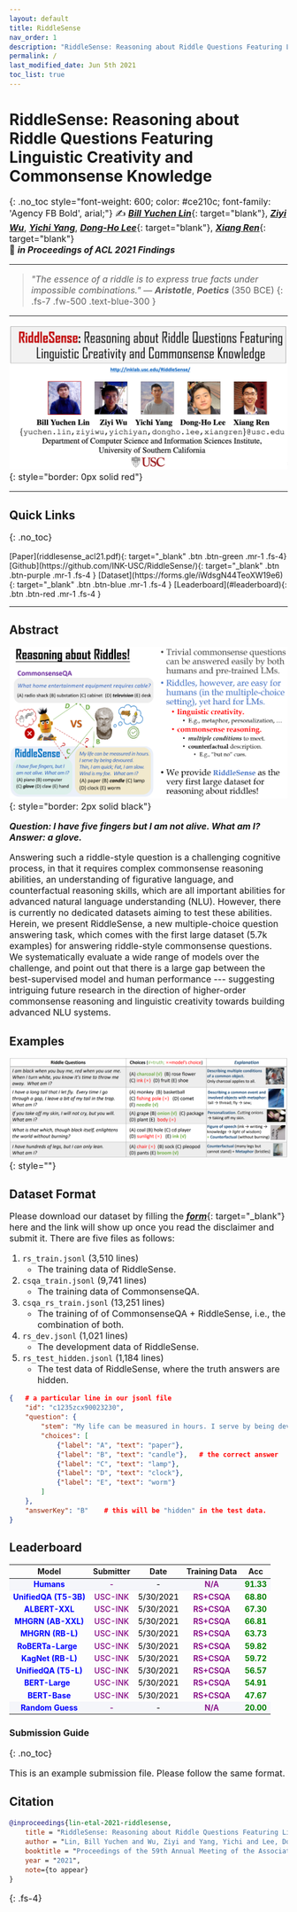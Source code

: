 ```yaml
---
layout: default
title: RiddleSense
nav_order: 1
description: "RiddleSense: Reasoning about Riddle Questions Featuring Linguistic Creativity and Commonsense Knowledge. (ACL21 Findings)"
permalink: /
last_modified_date: Jun 5th 2021
toc_list: true
---
```



<!-- <link href="http://allfont.net/allfont.css?fonts=agency-fb-bold" rel="stylesheet" type="text/css" /> -->

<style>
@font-face{font-family:agency fb bold;font-style:normal;font-weight:700;src:local('Agency FB Bold'),local('AgencyFB-Bold'),url(http://allfont.net/cache/fonts/agency-fb-bold_cee84847c4ab16cf2b0952d063712724.woff) format('woff'),url(http://allfont.net/cache/fonts/agency-fb-bold_cee84847c4ab16cf2b0952d063712724.ttf) format('truetype')}

p, li{
    font-size: 16px;
} 



.acc{
    font-weight: 700;
    color: green;
    text-align: center;
}

.modelname{
    font-weight: 650;
    text-align: center;
    color: blue;
}

.submitter{
    font-weight: 500;
    text-align: center;
    color: purple;
}

.date{
    font-weight: 500;
    text-align: center;
}

.traindata{
    font-weight: 600;
    text-align: center;
    color: purple;
}
/* #main-content {
    float: center;
    width: auto; } */
</style>


# RiddleSense: Reasoning about Riddle Questions Featuring Linguistic Creativity and Commonsense Knowledge
{: .no_toc style="font-weight: 600; color: #ce210c; font-family: 'Agency FB Bold', arial;"}
✍️ [***Bill Yuchen Lin***](https://yuchenlin.xyz/){: target="blank"}, [***Ziyi Wu***](), [***Yichi Yang***](), [***Dong-Ho Lee***](https://danny-lee.info/){: target="blank"}, [***Xiang Ren***](http://www-bcf.usc.edu/~xiangren/){: target="blank"} \
🏢 ***in Proceedings of ACL 2021 Findings***

---

> _"The essence of a riddle is to express true facts under impossible combinations."_  — ***Aristotle***, ***Poetics*** (350 BCE)
{: .fs-7 .fw-500 .text-blue-300 }

---
![authors](images/authors.png){: style="border: 0px solid red"}

---

## Quick Links
{: .no_toc}
<!-- {: .fs-7 .fw-700 .text-blue-300 } -->
<span class="fs-4">
[Paper](riddlesense_acl21.pdf){: target="_blank" .btn .btn-green .mr-1 .fs-4}
[Github](https://github.com/INK-USC/RiddleSense/){: target="_blank" .btn .btn-purple .mr-1 .fs-4 }
[Dataset](https://forms.gle/iWdsgN44TeoXW19e6){: target="_blank" .btn .btn-blue .mr-1 .fs-4 }
[Leaderboard](#leaderboard){: .btn .btn-red .mr-1 .fs-4 }
<!-- [Download MickeyCorpus](https://forms.gle/fCxN1YAyqKpQ4cXNA){: target="_blank" .btn .btn-blue .mr-1 .fs-3 }
[Download X-CSR Datasets](https://forms.gle/gVCNgVXr1tyYkDya9){: target="_blank" .btn .btn-blue .mr-1 .fs-3 } -->
<!-- [Video](https://mega.nz/file/5SpQjJKS#J82pfZVDzy3r4aWdNF4R6O8EP5gsepbY20vYihANfgE){: target="_blank" .btn .btn-blue .mr-1 .fs-3 }
[Slides](/opencsr_naacl_slides.pptx){: target="_blank" .btn .btn-red .mr-1 .fs-3 } -->
</span> 
<!-- 
[***Intro***](#intro){: .mr-1 .fs-5} 
[***Leaderboard***](#leaderboard){:  .mr-1 .fs-5 } 
[***Citation***](#citation){: mr-1 .fs-5 } -->
<!-- - TOC
{:toc} -->

<!-- [Download MickeyCorpus](https://forms.gle/fCxN1YAyqKpQ4cXNA){: target="_blank" .btn .btn-blue .mr-1 .fs-3 }
[Download X-CSR Datasets](https://forms.gle/gVCNgVXr1tyYkDya9){: target="_blank" .btn .btn-blue .mr-1 .fs-3 } -->
<!-- [Video](https://mega.nz/file/5SpQjJKS#J82pfZVDzy3r4aWdNF4R6O8EP5gsepbY20vYihANfgE){: target="_blank" .btn .btn-blue .mr-1 .fs-3 }
[Slides](/opencsr_naacl_slides.pptx){: target="_blank" .btn .btn-red .mr-1 .fs-3 } -->
---
 
## Abstract
<!-- This is the project site for the paper, [_Differentiable Cross-Lingual Commonsense Reasoning_](https://www.aclweb.org/anthology/2021.naacl-main.366/){: target="_blank"}, by [_Bill Yuchen Lin_](https://yuchenlin.xyz/){: target="_blank"}, [_Haitian Sun_](https://scholar.google.com/citations?user=opSHsTQAAAAJ&hl=en){: target="_blank"}, [_Bhuwan Dhingra_](http://www.cs.cmu.edu/~bdhingra/){: target="_blank"}, [_Manzil Zaheer_](https://scholar.google.com/citations?user=A33FhJMAAAAJ&hl=en){: target="_blank"}, [_Xiang Ren_](http://ink-ron.usc.edu/xiangren/){: target="_blank"}, and [_William W. Cohen_](https://wwcohen.github.io/){: target="_blank"}, in Proc. of [*NAACL 2021*](https://2021.naacl.org/){: target="_blank"}. 
This is a joint work by Google Research and USC. -->

 
![intro](images/riddle_intro.png){: style="border: 2px solid black"}
<!-- ##  --> 
<!-- ***Abstract.***{: .text-red-100}  -->

***Question: I have five fingers but I am not alive.  What am I?  Answer: a glove.***

Answering such a riddle-style question is a challenging cognitive process, in that it requires complex commonsense reasoning abilities, an understanding of figurative language, and counterfactual reasoning skills, which are all important abilities for advanced natural language understanding (NLU).
However, there is currently no dedicated datasets aiming to test these abilities. Herein, we present RiddleSense, a new multiple-choice question answering task,
which comes with the first large dataset (5.7k examples) for answering riddle-style commonsense questions. 
We systematically evaluate a wide range of models over the challenge, and point out that there is a large gap between the best-supervised model and human performance --- suggesting intriguing future research in the direction of higher-order commonsense reasoning and linguistic creativity towards building advanced NLU systems. 

## Examples

![examples](images/examples.png){: style=""}

## Dataset Format

Please download our dataset by filling the [***form***](https://forms.gle/iWdsgN44TeoXW19e6){: target="_blank"} here and the link will show up once you read the disclaimer and submit it. There are five files as follows:

1. `rs_train.jsonl` (3,510 lines)
    - The training data of RiddleSense.
1. `csqa_train.jsonl` (9,741 lines)
    - The training data of CommonsenseQA.
1. `csqa_rs_train.jsonl` (13,251 lines)
    - The training of of CommonsenseQA + RiddleSense, i.e., the combination of both.
1. `rs_dev.jsonl` (1,021 lines)
    - The development data of RiddleSense.
1. `rs_test_hidden.jsonl` (1,184 lines)
    - The test data of RiddleSense, where the truth answers are hidden.

```json
{   # a particular line in our jsonl file
    "id": "c1235zcx90023230",
    "question": {
        "stem": "My life can be measured in hours. I serve by being devoured. Thin, I am quick. Fat, I am slow. Wind is my foe. What am I?",    # The riddle question.
        "choices": [
            {"label": "A", "text": "paper"},
            {"label": "B", "text": "candle"},   # the correct answer
            {"label": "C", "text": "lamp"},
            {"label": "D", "text": "clock"},
            {"label": "E", "text": "worm"}
        ]
    },
    "answerKey": "B"    # this will be "hidden" in the test data.
}
```


## Leaderboard

<table>
<thead>
  <tr>
    <th>Model</th>
    <th>Submitter</th>
    <th>Date</th>
    <th>Training Data</th>
    <th>Acc</th>
  </tr>
</thead>
<tbody>
  <tr>
    <td class="modelname" style="background-color: #f5f6fa">Humans</td>
    <td class="submitter"  style="background-color: #f5f6fa">-</td>
    <td class="date"  style="background-color: #f5f6fa">-</td>
    <td class="traindata"  style="background-color: #f5f6fa">N/A</td>
    <td class="acc"  style="background-color: #f5f6fa">91.33</td>
  </tr>
  <tr>
    <td class="modelname">UnifiedQA (T5-3B) </td>
    <td class="submitter">USC-INK</td>
    <td class="date">5/30/2021</td>
    <td class="traindata">RS+CSQA</td>
    <td class="acc">68.80</td>
  </tr>
  <tr>
    <td class="modelname">ALBERT-XXL </td>
    <td class="submitter">USC-INK</td>
    <td class="date">5/30/2021</td>
    <td class="traindata">RS+CSQA</td>
    <td class="acc">67.30</td>
  </tr>
  <tr>
    <td class="modelname">MHGRN (AB-XXL) </td>
    <td class="submitter">USC-INK</td>
    <td class="date">5/30/2021</td>
    <td class="traindata">RS+CSQA</td>
    <td class="acc">66.81</td>
  </tr>
  <tr>
    <td class="modelname">MHGRN (RB-L) </td>
    <td class="submitter">USC-INK</td>
    <td class="date">5/30/2021</td>
    <td class="traindata">RS+CSQA</td>
    <td class="acc">63.73</td>
  </tr>
  <tr>
    <td class="modelname">RoBERTa-Large&nbsp;&nbsp;</td>
    <td class="submitter">USC-INK</td>
    <td class="date">5/30/2021</td>
    <td class="traindata">RS+CSQA</td>
    <td class="acc">59.82</td>
  </tr>
  <tr>
    <td class="modelname">KagNet (RB-L)</td>
    <td class="submitter">USC-INK</td>
    <td class="date">5/30/2021</td>
    <td class="traindata">RS+CSQA</td>
    <td class="acc">59.72</td>
  </tr>
  <tr>
    <td class="modelname">UnifiedQA (T5-L)</td>
    <td class="submitter">USC-INK</td>
    <td class="date">5/30/2021</td>
    <td class="traindata">RS+CSQA</td>
    <td class="acc">56.57</td>
  </tr>
  <tr>
    <td class="modelname">BERT-Large&nbsp;&nbsp;</td>
    <td class="submitter">USC-INK</td>
    <td class="date">5/30/2021</td>
    <td class="traindata">RS+CSQA</td>
    <td class="acc">54.91</td>
  </tr>
  <tr>
    <td class="modelname">BERT-Base </td>
    <td class="submitter">USC-INK</td>
    <td class="date">5/30/2021</td>
    <td class="traindata">RS+CSQA</td>
    <td class="acc">47.67</td>
  </tr>
  <tr>
    <td class="modelname"  style="background-color: #f5f6fa">Random Guess</td>
    <td class="submitter"  style="background-color: #f5f6fa">-</td>
    <td class="date"  style="background-color: #f5f6fa">-</td>
    <td class="traindata"  style="background-color: #f5f6fa">N/A</td>
    <td class="acc"  style="background-color: #f5f6fa">20.00</td>
  </tr>
</tbody>
</table>

### Submission Guide
{: .no_toc}

This is an example submission file. Please follow the same format.

## Citation

```bibtex
@inproceedings{lin-etal-2021-riddlesense,
    title = "RiddleSense: Reasoning about Riddle Questions Featuring Linguistic Creativity and Commonsense Knowledge",
    author = "Lin, Bill Yuchen and Wu, Ziyi and Yang, Yichi and Lee, Dong-Ho and Ren, Xiang",
    booktitle = "Proceedings of the 59th Annual Meeting of the Association for Computational Linguistics (ACL-IJCNLP 2021): Findings",
    year = "2021",
    note={to appear}
}
``` 
{: .fs-4}
<!-- 
[The site is under development. Please email [***yuchen.lin@usc.edu***] if you have any questions.](){: .btn .btn-red .fs-4 target="_blank"} -->

